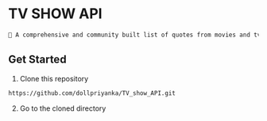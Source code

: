 # TV SHOW API

```sh
🎥 A comprehensive and community built list of quotes from movies and tv shows. This is meant to be used in any kind of application.
```

## Get Started

1. Clone this repository

```sh
https://github.com/dollpriyanka/TV_show_API.git
```

2. Go to the cloned directory

